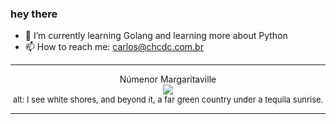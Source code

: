 ### hey there 

- :seedling: I’m currently learning Golang and learning more about Python
- :mailbox: How to reach me: carlos@chcdc.com.br


---


<!-- xkcd -->
<p align="center">Númenor Margaritaville</br><img src=https://imgs.xkcd.com/comics/numenor_margaritaville.png></br><font size =2>alt: I see white shores, and beyond it, a far green country under a tequila sunrise.</br></font></p></table></p> 


<!-- xkcd -->
---
